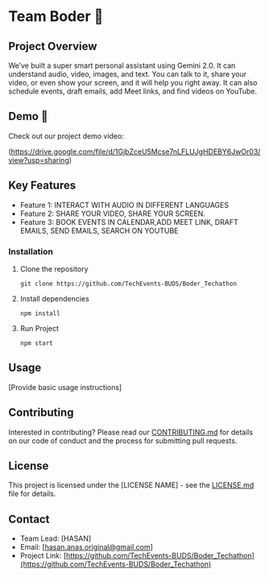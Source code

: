 # Team Boder 🚀

## Project Overview
We’ve built a super smart personal assistant using Gemini 2.0. It can understand audio, video, images, and text. You can talk to it, share your video, or even show your screen, and it will help you right away. It can also schedule events, draft emails, add Meet links, and find videos on YouTube.


## Demo 🎥
Check out our project demo video:

(https://drive.google.com/file/d/1GjbZceU5Mcse7nLFLUJgHDEBY6JwOr03/view?usp=sharing)

## Key Features
- Feature 1: INTERACT WITH AUDIO IN DIFFERENT LANGUAGES
- Feature 2: SHARE YOUR VIDEO, SHARE YOUR SCREEN.
- Feature 3: BOOK EVENTS IN CALENDAR,ADD MEET LINK, DRAFT EMAILS, SEND EMAILS, SEARCH ON YOUTUBE

### Installation
1. Clone the repository
   ```
   git clone https://github.com/TechEvents-BUDS/Boder_Techathon
   ```
2. Install dependencies
   ```
   npm install
   ```
3. Run Project
   ```
   npm start
   ```

## Usage
[Provide basic usage instructions]

## Contributing
Interested in contributing? Please read our [CONTRIBUTING.md](LINK_TO_CONTRIBUTING_GUIDELINES) for details on our code of conduct and the process for submitting pull requests.

## License
This project is licensed under the [LICENSE NAME] - see the [LICENSE.md](LINK_TO_LICENSE) file for details.

## Contact
- Team Lead: [HASAN]
- Email: [hasan.anas.original@gmail.com]
- Project Link: [https://github.com/TechEvents-BUDS/Boder_Techathon](https://github.com/TechEvents-BUDS/Boder_Techathon)